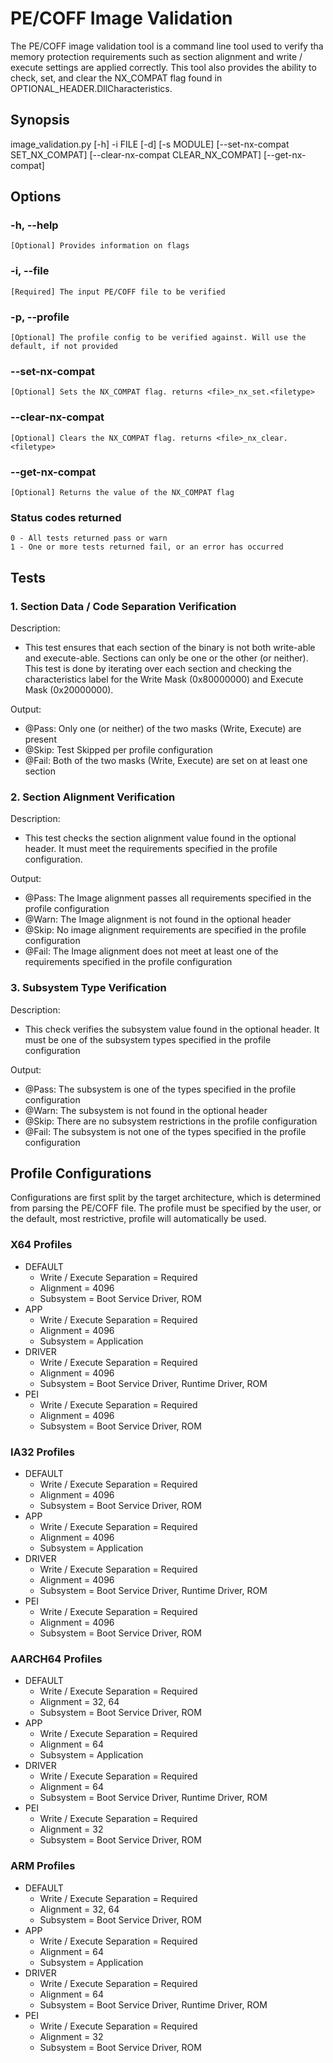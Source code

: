 # PE/COFF Image Validation

The PE/COFF image validation tool is a command line tool used to verify tha
memory protection requirements such as section alignment and write / execute
settings are applied correctly. This tool also provides the ability to check,
set, and clear the NX_COMPAT flag found in OPTIONAL_HEADER.DllCharacteristics.

## Synopsis

image_validation.py [-h] -i FILE [-d] [-s MODULE] [--set-nx-compat SET_NX_COMPAT] [--clear-nx-compat CLEAR_NX_COMPAT] [--get-nx-compat]

## Options

### -h, --help

    [Optional] Provides information on flags

### -i, --file

    [Required] The input PE/COFF file to be verified

### -p, --profile

    [Optional] The profile config to be verified against. Will use the default, if not provided

### --set-nx-compat

    [Optional] Sets the NX_COMPAT flag. returns <file>_nx_set.<filetype>

### --clear-nx-compat

    [Optional] Clears the NX_COMPAT flag. returns <file>_nx_clear.<filetype>

### --get-nx-compat

    [Optional] Returns the value of the NX_COMPAT flag

### Status codes returned

    0 - All tests returned pass or warn
    1 - One or more tests returned fail, or an error has occurred

## Tests

### 1. Section Data / Code Separation Verification

Description:

- This test ensures that each section of the binary is not both write-able and
execute-able. Sections can only be one or the other (or neither). This test is
done by iterating over each section and checking the characteristics label for
the Write Mask (0x80000000) and Execute Mask (0x20000000).

Output:

- @Pass: Only one (or neither) of the two masks (Write, Execute) are present
- @Skip: Test Skipped per profile configuration
- @Fail: Both of the two masks (Write, Execute) are set on at least one section

### 2. Section Alignment Verification

Description:

- This test checks the section alignment value found in the optional header.
It must meet the requirements specified in the profile configuration.

Output:

- @Pass: The Image alignment passes all requirements specified in the profile configuration
- @Warn: The Image alignment is not found in the optional header
- @Skip: No image alignment requirements are specified in the profile configuration
- @Fail: The Image alignment does not meet at least one of the requirements
specified in the profile configuration

### 3. Subsystem Type Verification

Description:

- This check verifies the subsystem value found in the optional header.
It must be one of the subsystem types specified in the profile configuration

Output:

- @Pass: The subsystem is one of the types specified in the profile configuration
- @Warn: The subsystem is not found in the optional header
- @Skip: There are no subsystem restrictions in the profile configuration
- @Fail: The subsystem is not one of the types specified in the profile configuration

## Profile Configurations

Configurations are first split by the target architecture, which is determined
from parsing the PE/COFF file. The profile must be specified by the user, or
the default, most restrictive, profile will automatically be used.

### X64 Profiles

- DEFAULT
  - Write / Execute Separation = Required
  - Alignment = 4096
  - Subsystem = Boot Service Driver, ROM
- APP
  - Write / Execute Separation = Required
  - Alignment = 4096
  - Subsystem = Application
- DRIVER
  - Write / Execute Separation = Required
  - Alignment = 4096
  - Subsystem = Boot Service Driver, Runtime Driver, ROM
- PEI
  - Write / Execute Separation = Required
  - Alignment = 4096
  - Subsystem = Boot Service Driver, ROM

### IA32 Profiles

- DEFAULT
  - Write / Execute Separation = Required
  - Alignment = 4096
  - Subsystem = Boot Service Driver, ROM
- APP
  - Write / Execute Separation = Required
  - Alignment = 4096
  - Subsystem = Application
- DRIVER
  - Write / Execute Separation = Required
  - Alignment = 4096
  - Subsystem = Boot Service Driver, Runtime Driver, ROM
- PEI
  - Write / Execute Separation = Required
  - Alignment = 4096
  - Subsystem = Boot Service Driver, ROM

### AARCH64 Profiles

- DEFAULT
  - Write / Execute Separation = Required
  - Alignment = 32, 64
  - Subsystem = Boot Service Driver, ROM
- APP
  - Write / Execute Separation = Required
  - Alignment = 64
  - Subsystem = Application
- DRIVER
  - Write / Execute Separation = Required
  - Alignment = 64
  - Subsystem = Boot Service Driver, Runtime Driver, ROM
- PEI
  - Write / Execute Separation = Required
  - Alignment = 32
  - Subsystem = Boot Service Driver, ROM

### ARM Profiles

- DEFAULT
  - Write / Execute Separation = Required
  - Alignment = 32, 64
  - Subsystem = Boot Service Driver, ROM
- APP
  - Write / Execute Separation = Required
  - Alignment = 64
  - Subsystem = Application
- DRIVER
  - Write / Execute Separation = Required
  - Alignment = 64
  - Subsystem = Boot Service Driver, Runtime Driver, ROM
- PEI
  - Write / Execute Separation = Required
  - Alignment = 32
  - Subsystem = Boot Service Driver, ROM

